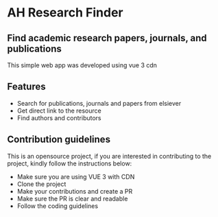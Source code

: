 # AH Research Finder
## Find academic research papers, journals, and publications


This simple web app was developed using vue 3 cdn

## Features

- Search for publications, journals and papers from elsiever
- Get direct link to the resource
- Find authors and contributors


## Contribution guidelines

This is an opensource project, if you are interested in contributing to the project, kindly follow the instructions below:

- Make sure you are using VUE 3 with CDN
- Clone the project
- Make your contributions and create a PR
- Make sure the PR is clear and readable
- Follow the coding guidelines
